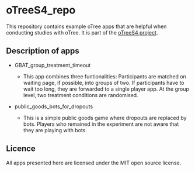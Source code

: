 # oTreeS4_repo
This repository contains example oTree apps that are helpful when conducting studies with oTree. It is part of the [oTreeS4 project](https://thegempie.github.io/oTreeS4/).

## Description of apps

- GBAT_group_treatment_timeout
  - This app combines three funtionalities: Participants are matched on waiting page, if possible, into groups of two. If participants have to wait too long, they are forwarded to a single player app. At the group level, two treatment conditions are randomised.

- public_goods_bots_for_dropouts
  - This is a simple public goods game where dropouts are replaced by bots. Players who remained in the experiment are not aware that they are playing with bots.


## Licence
All apps presented here are licensed under the MIT open source license.
